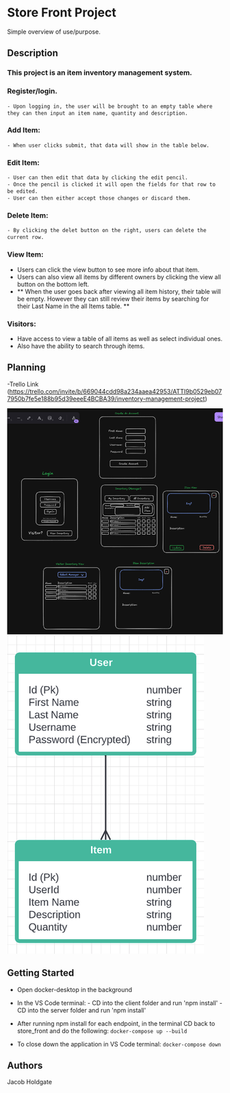 # Store Front Project

Simple overview of use/purpose.

## Description

### This project is an item inventory management system.

### Register/login.

    - Upon logging in, the user will be brought to an empty table where they can then input an item name, quantity and description.

### Add Item:

    - When user clicks submit, that data will show in the table below.

### Edit Item:

    - User can then edit that data by clicking the edit pencil.
    - Once the pencil is clicked it will open the fields for that row to be edited.
    - User can then either accept those changes or discard them.

### Delete Item:

    - By clicking the delet button on the right, users can delete the current row.

### View Item:

- Users can click the view button to see more info about that item.
- Users can also view all items by different owners by clicking the view all button on the bottom left.
- ** When the user goes back after viewing all item history, their table will be empty. However they can still review their items by searching for their Last Name in the all Items table. **

### Visitors:

- Have access to view a table of all items as well as select individual ones.
- Also have the ability to search through items.

## Planning

-Trello Link (https://trello.com/invite/b/669044cdd98a234aaea42953/ATTI9b0529eb077950b7fe5e188b95d39eeeE4BCBA39/inventory-management-project)

![Page_Layout](./plans/Page_Layout.png)
![ERD](./plans/ERD.png)

## Getting Started

- Open docker-desktop in the background

- In the VS Code terminal: - CD into the client folder and run 'npm install' - CD into the server folder and run 'npm install'

- After running npm install for each endpoint, in the terminal CD back to store_front and do the following: `docker-compose up --build`

- To close down the application in VS Code terminal: `docker-compose down`

## Authors

Jacob Holdgate
